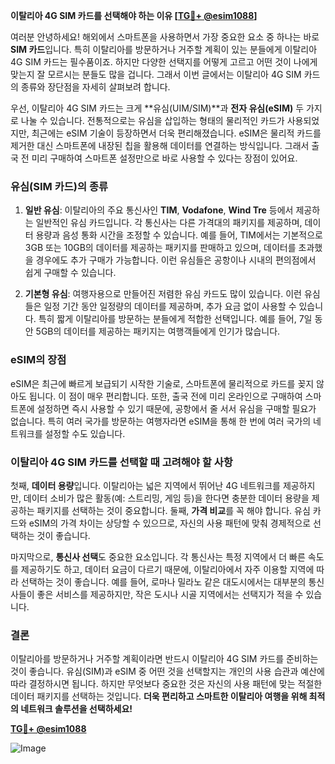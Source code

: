 **이탈리아 4G SIM 카드를 선택해야 하는 이유 [[TG💪+ @esim1088](https://t.me/s/esim1088)]**

여러분 안녕하세요! 해외에서 스마트폰을 사용하면서 가장 중요한 요소 중 하나는 바로 **SIM 카드**입니다. 특히 이탈리아를 방문하거나 거주할 계획이 있는 분들에게 이탈리아 4G SIM 카드는 필수품이죠. 하지만 다양한 선택지를 어떻게 고르고 어떤 것이 나에게 맞는지 잘 모르시는 분들도 많을 겁니다. 그래서 이번 글에서는 이탈리아 4G SIM 카드의 종류와 장단점을 자세히 살펴보려 합니다.

우선, 이탈리아 4G SIM 카드는 크게 **유심(UIM/SIM)**과 **전자 유심(eSIM)** 두 가지로 나눌 수 있습니다. 전통적으로는 유심을 삽입하는 형태의 물리적인 카드가 사용되었지만, 최근에는 eSIM 기술이 등장하면서 더욱 편리해졌습니다. eSIM은 물리적 카드를 제거한 대신 스마트폰에 내장된 칩을 활용해 데이터를 연결하는 방식입니다. 그래서 출국 전 미리 구매하여 스마트폰 설정만으로 바로 사용할 수 있다는 장점이 있어요.

### 유심(SIM 카드)의 종류

1. **일반 유심**: 이탈리아의 주요 통신사인 **TIM**, **Vodafone**, **Wind Tre** 등에서 제공하는 일반적인 유심 카드입니다. 각 통신사는 다른 가격대의 패키지를 제공하며, 데이터 용량과 음성 통화 시간을 조정할 수 있습니다. 예를 들어, TIM에서는 기본적으로 3GB 또는 10GB의 데이터를 제공하는 패키지를 판매하고 있으며, 데이터를 초과했을 경우에도 추가 구매가 가능합니다. 이런 유심들은 공항이나 시내의 편의점에서 쉽게 구매할 수 있습니다.

2. **기본형 유심**: 여행자용으로 만들어진 저렴한 유심 카드도 많이 있습니다. 이런 유심들은 일정 기간 동안 일정량의 데이터를 제공하며, 추가 요금 없이 사용할 수 있습니다. 특히 짧게 이탈리아를 방문하는 분들에게 적합한 선택입니다. 예를 들어, 7일 동안 5GB의 데이터를 제공하는 패키지는 여행객들에게 인기가 많습니다.

### eSIM의 장점

eSIM은 최근에 빠르게 보급되기 시작한 기술로, 스마트폰에 물리적으로 카드를 꽂지 않아도 됩니다. 이 점이 매우 편리합니다. 또한, 출국 전에 미리 온라인으로 구매하여 스마트폰에 설정하면 즉시 사용할 수 있기 때문에, 공항에서 줄 서서 유심을 구매할 필요가 없습니다. 특히 여러 국가를 방문하는 여행자라면 eSIM을 통해 한 번에 여러 국가의 네트워크를 설정할 수도 있습니다.

### 이탈리아 4G SIM 카드를 선택할 때 고려해야 할 사항

첫째, **데이터 용량**입니다. 이탈리아는 넓은 지역에서 뛰어난 4G 네트워크를 제공하지만, 데이터 소비가 많은 활동(예: 스트리밍, 게임 등)을 한다면 충분한 데이터 용량을 제공하는 패키지를 선택하는 것이 중요합니다. 둘째, **가격 비교**를 꼭 해야 합니다. 유심 카드와 eSIM의 가격 차이는 상당할 수 있으므로, 자신의 사용 패턴에 맞춰 경제적으로 선택하는 것이 좋습니다.

마지막으로, **통신사 선택**도 중요한 요소입니다. 각 통신사는 특정 지역에서 더 빠른 속도를 제공하기도 하고, 데이터 요금이 다르기 때문에, 이탈리아에서 자주 이용할 지역에 따라 선택하는 것이 좋습니다. 예를 들어, 로마나 밀라노 같은 대도시에서는 대부분의 통신사들이 좋은 서비스를 제공하지만, 작은 도시나 시골 지역에서는 선택지가 적을 수 있습니다.

### 결론

이탈리아를 방문하거나 거주할 계획이라면 반드시 이탈리아 4G SIM 카드를 준비하는 것이 좋습니다. 유심(SIM)과 eSIM 중 어떤 것을 선택할지는 개인의 사용 습관과 예산에 따라 결정하시면 됩니다. 하지만 무엇보다 중요한 것은 자신의 사용 패턴에 맞는 적절한 데이터 패키지를 선택하는 것입니다. **더욱 편리하고 스마트한 이탈리아 여행을 위해 최적의 네트워크 솔루션을 선택하세요!**

**[TG💪+ @esim1088](https://t.me/s/esim1088)**

![Image](https://i.postimg.cc/Y0z9fWf4/image.png)